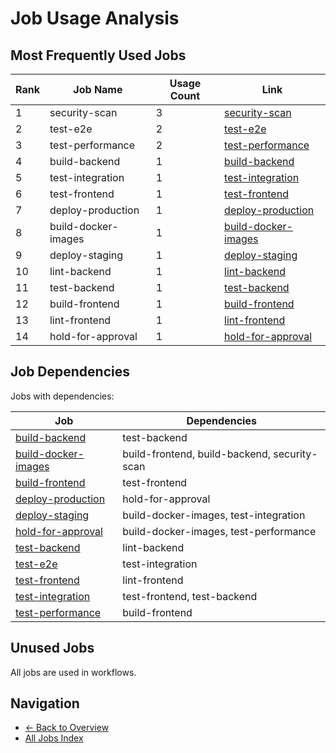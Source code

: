 # Job Usage Analysis

## Most Frequently Used Jobs

| Rank | Job Name | Usage Count | Link |
|------|----------|-------------|------|
| 1 | security-scan | 3 | [security-scan](../jobs/security-scan.md) |
| 2 | test-e2e | 2 | [test-e2e](../jobs/test-e2e.md) |
| 3 | test-performance | 2 | [test-performance](../jobs/test-performance.md) |
| 4 | build-backend | 1 | [build-backend](../jobs/build-backend.md) |
| 5 | test-integration | 1 | [test-integration](../jobs/test-integration.md) |
| 6 | test-frontend | 1 | [test-frontend](../jobs/test-frontend.md) |
| 7 | deploy-production | 1 | [deploy-production](../jobs/deploy-production.md) |
| 8 | build-docker-images | 1 | [build-docker-images](../jobs/build-docker-images.md) |
| 9 | deploy-staging | 1 | [deploy-staging](../jobs/deploy-staging.md) |
| 10 | lint-backend | 1 | [lint-backend](../jobs/lint-backend.md) |
| 11 | test-backend | 1 | [test-backend](../jobs/test-backend.md) |
| 12 | build-frontend | 1 | [build-frontend](../jobs/build-frontend.md) |
| 13 | lint-frontend | 1 | [lint-frontend](../jobs/lint-frontend.md) |
| 14 | hold-for-approval | 1 | [hold-for-approval](../jobs/hold-for-approval.md) |

## Job Dependencies

Jobs with dependencies:

| Job | Dependencies |
|-----|-------------|
| [build-backend](../jobs/build-backend.md) | test-backend |
| [build-docker-images](../jobs/build-docker-images.md) | build-frontend, build-backend, security-scan |
| [build-frontend](../jobs/build-frontend.md) | test-frontend |
| [deploy-production](../jobs/deploy-production.md) | hold-for-approval |
| [deploy-staging](../jobs/deploy-staging.md) | build-docker-images, test-integration |
| [hold-for-approval](../jobs/hold-for-approval.md) | build-docker-images, test-performance |
| [test-backend](../jobs/test-backend.md) | lint-backend |
| [test-e2e](../jobs/test-e2e.md) | test-integration |
| [test-frontend](../jobs/test-frontend.md) | lint-frontend |
| [test-integration](../jobs/test-integration.md) | test-frontend, test-backend |
| [test-performance](../jobs/test-performance.md) | build-frontend |

## Unused Jobs

All jobs are used in workflows.

## Navigation

- [← Back to Overview](../README.md)
- [All Jobs Index](all-jobs.md)
